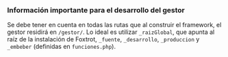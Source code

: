 ### Información importante para el desarrollo del gestor

Se debe tener en cuenta en todas las rutas que al construir el framework, el gestor residirá en `/gestor/`. Lo ideal es utilizar `_raizGlobal`, que apunta al raíz de la instalación de Foxtrot, `_fuente`, `_desarrollo`, `_produccion` y `_embeber` (definidas en `funciones.php`).